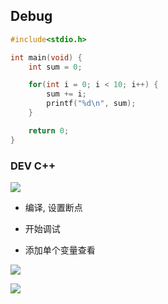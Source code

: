 <!--
 * @Description: 
 * @Version: 1.0
 * @Author: DaLao
 * @Email: dalao_li@163.com
 * @Date: 2021-02-22 23:16:23
 * @LastEditors: DaLao
 * @LastEditTime: 2022-07-19 22:03:05
-->

## Debug


```c
#include<stdio.h>

int main(void) {
    int sum = 0;

    for(int i = 0; i < 10; i++) {
        sum += i;
        printf("%d\n", sum);
    }

    return 0;
} 
```


### DEV C++


![](https://cdn.hurra.ltd/img/20210222232125.png)

- 编译, 设置断点

- 开始调试

- 添加单个变量查看

![](https://cdn.hurra.ltd/img/20210222232252.png)


![](https://cdn.hurra.ltd/img/20210222232340.png)
